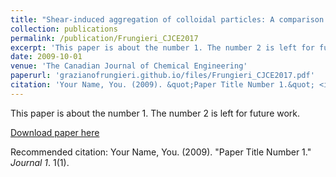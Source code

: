 ```yaml
---
title: "Shear‐induced aggregation of colloidal particles: A comparison between two different approaches to the modelling of colloidal interactions"
collection: publications
permalink: /publication/Frungieri_CJCE2017
excerpt: 'This paper is about the number 1. The number 2 is left for future work.'
date: 2009-10-01
venue: 'The Canadian Journal of Chemical Engineering'
paperurl: 'grazianofrungieri.github.io/files/Frungieri_CJCE2017.pdf'
citation: 'Your Name, You. (2009). &quot;Paper Title Number 1.&quot; <i>Journal 1</i>. 1(1).'
---
```

This paper is about the number 1. The number 2 is left for future work.

[Download paper here](http://grazianofrungieri.github.io/files/Frungieri_CJCE2017.pdf)

Recommended citation: Your Name, You. (2009). "Paper Title Number 1." <i>Journal 1</i>. 1(1).


